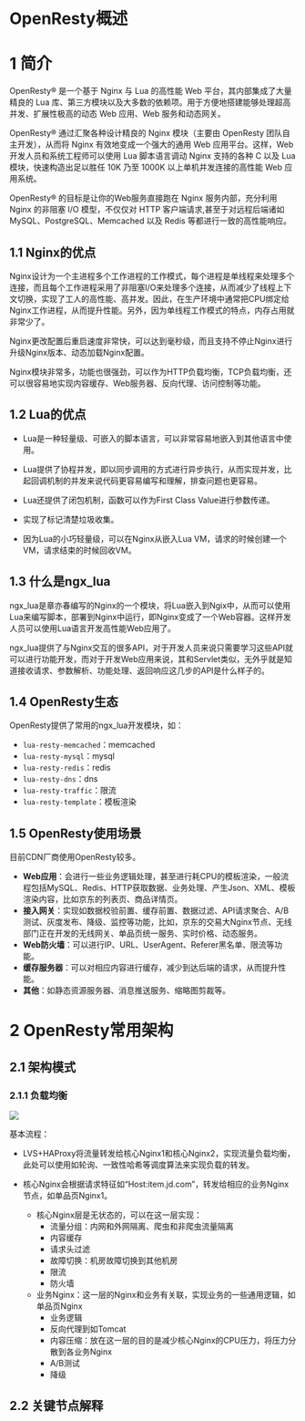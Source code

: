 # OpenResty概述

# 1 简介

OpenResty® 是一个基于 Nginx 与 Lua 的高性能 Web 平台，其内部集成了大量精良的 Lua 库、第三方模块以及大多数的依赖项。用于方便地搭建能够处理超高并发、扩展性极高的动态 Web 应用、Web 服务和动态网关。

OpenResty® 通过汇聚各种设计精良的 Nginx 模块（主要由 OpenResty 团队自主开发），从而将 Nginx 有效地变成一个强大的通用 Web 应用平台。这样，Web 开发人员和系统工程师可以使用 Lua 脚本语言调动 Nginx 支持的各种 C 以及 Lua 模块，快速构造出足以胜任 10K 乃至 1000K 以上单机并发连接的高性能 Web 应用系统。

OpenResty® 的目标是让你的Web服务直接跑在 Nginx 服务内部，充分利用 Nginx 的非阻塞 I/O 模型，不仅仅对 HTTP 客户端请求,甚至于对远程后端诸如 MySQL、PostgreSQL、Memcached 以及 Redis 等都进行一致的高性能响应。

## 1.1 Nginx的优点

Nginx设计为一个主进程多个工作进程的工作模式，每个进程是单线程来处理多个连接，而且每个工作进程采用了非阻塞I/O来处理多个连接，从而减少了线程上下文切换，实现了工人的高性能、高并发。因此，在生产环境中通常把CPU绑定给Nginx工作进程，从而提升性能。另外，因为单线程工作模式的特点，内存占用就非常少了。

Nginx更改配置后重启速度非常快，可以达到毫秒级，而且支持不停止Nginx进行升级Nginx版本、动态加载Nginx配置。

Nginx模块非常多，功能也很强劲，可以作为HTTP负载均衡，TCP负载均衡，还可以很容易地实现内容缓存、Web服务器、反向代理、访问控制等功能。

## 1.2 Lua的优点

- Lua是一种轻量级、可嵌入的脚本语言，可以非常容易地嵌入到其他语言中使用。
- Lua提供了协程并发，即以同步调用的方式进行异步执行，从而实现并发，比起回调机制的并发来说代码更容易编写和理解，排查问题也更容易。
- Lua还提供了闭包机制，函数可以作为First Class Value进行参数传递。
- 实现了标记清楚垃圾收集。

- 因为Lua的小巧轻量级，可以在Nginx从嵌入Lua VM，请求的时候创建一个VM，请求结束的时候回收VM。

## 1.3 什么是ngx_lua

ngx_lua是章亦春编写的Nginx的一个模块，将Lua嵌入到Ngix中，从而可以使用Lua来编写脚本，部署到Nginx中运行，即Nginx变成了一个Web容器。这样开发人员可以使用Lua语言开发高性能Web应用了。

ngx_lua提供了与Nginx交互的很多API，对于开发人员来说只需要学习这些API就可以进行功能开发，而对于开发Web应用来说，其和Servlet类似，无外乎就是知道接收请求、参数解析、功能处理、返回响应这几步的API是什么样子的。



## 1.4 OpenResty生态

OpenResty提供了常用的ngx_lua开发模块，如：

- `lua-resty-memcached`：memcached
- `lua-resty-mysql`：mysql
- `lua-resty-redis`：redis
- `lua-resty-dns`：dns
- `lua-resty-traffic`：限流
- `lua-resty-template`：模板渲染

## 1.5 OpenResty使用场景

目前CDN厂商使用OpenResty较多。

- **Web应用**：会进行一些业务逻辑处理，甚至进行耗CPU的模板渲染，一般流程包括MySQL、Redis、HTTP获取数据、业务处理、产生Json、XML、模板渲染内容，比如京东的列表页、商品详情页。
- **接入网关**：实现如数据校验前置、缓存前置、数据过滤、API请求聚合、A/B测试、灰度发布、降级、监控等功能，比如，京东的交易大Nginx节点、无线部门正在开发的无线网关、单品页统一服务、实时价格、动态服务。
- **Web防火墙**：可以进行IP、URL、UserAgent、Referer黑名单、限流等功能。
- **缓存服务器**：可以对相应内容进行缓存，减少到达后端的请求，从而提升性能。
- **其他**：如静态资源服务器、消息推送服务、缩略图剪裁等。

# 2 OpenResty常用架构

## 2.1 架构模式

### 2.1.1 负载均衡

![](https://ZhiShan-zh.github.io/media/nginx_openresty_20210208131408.png)

基本流程：

- LVS+HAProxy将流量转发给核心Nginx1和核心Nginx2，实现流量负载均衡，此处可以使用如轮询、一致性哈希等调度算法来实现负载的转发。

- 核心Nginx会根据请求特征如“Host:item.jd.com”，转发给相应的业务Nginx节点，如单品页Nginx1。
  - 核心Nginx层是无状态的，可以在这一层实现：
    - 流量分组：内网和外网隔离、爬虫和非爬虫流量隔离
    - 内容缓存
    - 请求头过滤
    - 故障切换：机房故障切换到其他机房
    - 限流
    - 防火墙
  - 业务Nginx：这一层的Nginx和业务有关联，实现业务的一些通用逻辑，如单品页Nginx
    - 业务逻辑
    - 反向代理到如Tomcat
    - 内容压缩：放在这一层的目的是减少核心Nginx的CPU压力，将压力分散到各业务Nginx
    - A/B测试
    - 降级

## 2.2 关键节点解释

